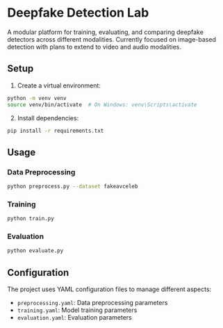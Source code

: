 # Deepfake Detection Lab

A modular platform for training, evaluating, and comparing deepfake detectors across different modalities. Currently focused on image-based detection with plans to extend to video and audio modalities.

## Setup

1. Create a virtual environment:
```bash
python -m venv venv
source venv/bin/activate  # On Windows: venv\Scripts\activate
```

2. Install dependencies:
```bash
pip install -r requirements.txt
```

## Usage

### Data Preprocessing
```bash
python preprocess.py --dataset fakeavceleb
```

### Training
```bash
python train.py
```

### Evaluation
```bash
python evaluate.py
```

## Configuration

The project uses YAML configuration files to manage different aspects:
- `preprocessing.yaml`: Data preprocessing parameters
- `training.yaml`: Model training parameters
- `evaluation.yaml`: Evaluation parameters

